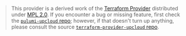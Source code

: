 > This provider is a derived work of the [Terraform Provider](https://github.com/terraform-providers/terraform-provider-upcloud)
> distributed under [MPL 2.0](https://www.mozilla.org/en-US/MPL/2.0/). If you encounter a bug or missing feature,
> first check the [`pulumi-upcloud` repo](/issues); however, if that doesn't turn up anything,
> please consult the source [`terraform-provider-upcloud` repo](https://github.com/terraform-providers/terraform-provider-upcloud/issues).
